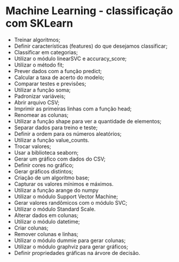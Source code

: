 # Machine Learning - classificação com SKLearn

- Treinar algoritmos;
- Definir características (features) do que desejamos classificar;
- Classificar em categorias;
- Utilizar o módulo linearSVC e accuracy_score;
- Utilizar o método fit;
- Prever dados com a função predict;
- Calcular a taxa de acerto do modelo;
- Comparar testes e previsões;
- Utilizar a função soma;
- Padronizar variáveis;
- Abrir arquivo CSV;
- Imprimir as primeiras linhas com a função head;
- Renomear as colunas;
- Utilizar a função shape para ver a quantidade de elementos;
- Separar dados para treino e teste;
- Definir a ordem para os números aleatórios;
- Utilizar a função value_counts.
- Trocar valores;
- Usar a biblioteca seaborn;
- Gerar um gráfico com dados do CSV;
- Definir cores no gráfico;
- Gerar gráficos distintos;
- Criação de um algoritmo base;
- Capturar os valores mínimos e máximos.
- Utilizar a função arange do numpy
- Utilizar o módulo Support Vector Machine;
- Gerar valores randômicos com o módulo SVC;
- Utilizar o módulo Standard Scale.
- Alterar dados em colunas;
- Utilizar o módulo datetime;
- Criar colunas;
- Remover colunas e linhas;
- Utilizar o módulo dummie para gerar colunas;
- Utilizar o módulo graphviz para gerar gráficos;
- Definir propriedades gráficas na árvore de decisão.